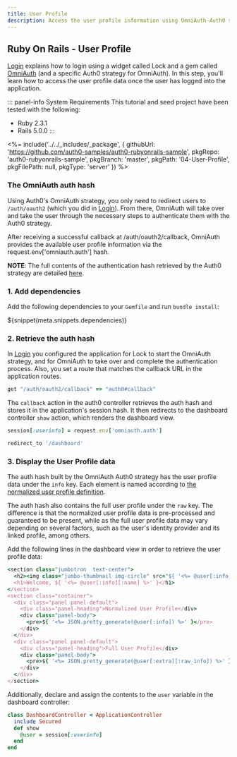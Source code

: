 ```yaml
---
title: User Profile
description: Access the user profile information using OmniAuth-Auth0 strategy.
---
```


## Ruby On Rails - User Profile
[Login](/quickstart/webapp/rails/01-login) explains how to login using a widget called Lock and a gem called [OmniAuth](https://github.com/intridea/omniauth) (and a specific Auth0 strategy for OmniAuth). In this step, you'll learn how to access the user profile data once the user has logged into the application.

::: panel-info System Requirements
This tutorial and seed project have been tested with the following:
* Ruby 2.3.1
* Rails 5.0.0
:::

<%= include('../../_includes/_package', {
  githubUrl: 'https://github.com/auth0-samples/auth0-rubyonrails-sample',
  pkgRepo: 'auth0-rubyonrails-sample',
  pkgBranch: 'master',
  pkgPath: '04-User-Profile',
  pkgFilePath: null,
  pkgType: 'server'
}) %>
### The OmniAuth auth hash
Using Auth0's OmniAuth strategy, you only need to redirect users to `/auth/oauth2` (which you did in [Login](/quickstart/webapp/rails/01-login)). From there, OmniAuth will take over and take the user through the necessary steps to authenticate them with the Auth0 strategy.

After receiving a successful callback at /auth/oauth2/callback, OmniAuth provides the available user profile information via the request.env['omniauth.auth'] hash.

**NOTE**: The full contents of the authentication hash retrieved by the Auth0 strategy are detailed [here](https://github.com/auth0/omniauth-auth0#auth-hash).

### 1. Add dependencies

Add the following dependencies to your `Gemfile` and run `bundle install`:

${snippet(meta.snippets.dependencies)}

### 2. Retrieve the auth hash

In [Login](/quickstart/webapp/rails/01-login) you configured the application for Lock to start the OmniAuth strategy, and for OmniAuth to take over and complete the authentication process. Also, you set a route that matches the callback URL in the application routes.

```ruby
get "/auth/oauth2/callback" => "auth0#callback"
```

The `callback` action in the auth0 controller retrieves the auth hash and stores it in the application's session hash. It then redirects to the dashboard controller `show` action, which renders the dashboard view.

```ruby
session[:userinfo] = request.env['omniauth.auth']

redirect_to '/dashboard'
```

### 3. Display the User Profile data
The auth hash built by the OmniAuth Auth0 strategy has the user profile data under the `info` key. Each element is named according to [the normalized user profile definition](/user-profile/normalized).

The auth hash also contains the full user profile under the `raw` key. The difference is that the normalized user profile data is pre-processed and guaranteed to be present, while as the full user profile data may vary depending on several factors, such as the user's identity provider and its linked profile, among others.

Add the following lines in the dashboard view in order to retrieve the user profile data:

```ruby
<section class="jumbotron  text-center">
  <h2><img class="jumbo-thumbnail img-circle" src="${ '<%= @user[:info][:image] %>' }"/></h2>
  <h1>Welcome, ${ '<%= @user[:info][:name] %>' }</h1>
</section>
<section class="container">
  <div class="panel panel-default">
    <div class="panel-heading">Normalized User Profile</div>
    <div class="panel-body">
      <pre>${ '<%= JSON.pretty_generate(@user[:info]) %>' }</pre>
    </div>
  </div>
  <div class="panel panel-default">
    <div class="panel-heading">Full User Profile</div>
    <div class="panel-body">
      <pre>${ '<%= JSON.pretty_generate(@user[:extra][:raw_info]) %>' }</pre>
    </div>
  </div>
</section>
```

Additionally, declare and assign the contents to the `user` variable in the dashboard controller:

```ruby
class DashboardController < ApplicationController
  include Secured
  def show
    @user = session[:userinfo]
  end
end
```
